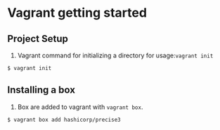 # Vagrant getting started

## Project Setup

1. Vagrant command for initializing a directory for usage:`vagrant init`

```bash
$ vagrant init
```
## Installing a box

1. Box are added to vagrant with `vagrant box`.
```bash
$ vagrant box add hashicorp/precise3
```
